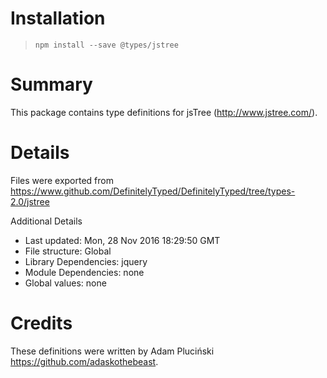 # Installation
> `npm install --save @types/jstree`

# Summary
This package contains type definitions for jsTree (http://www.jstree.com/).

# Details
Files were exported from https://www.github.com/DefinitelyTyped/DefinitelyTyped/tree/types-2.0/jstree

Additional Details
 * Last updated: Mon, 28 Nov 2016 18:29:50 GMT
 * File structure: Global
 * Library Dependencies: jquery
 * Module Dependencies: none
 * Global values: none

# Credits
These definitions were written by Adam Pluciński <https://github.com/adaskothebeast>.

